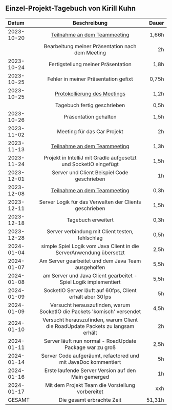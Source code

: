 ## Einzel-Projekt-Tagebuch von Kirill Kuhn

| **Datum**  |                                **Beschreibung**                                | **Dauer** |
|:-----------|:------------------------------------------------------------------------------:|----------:|
| 2023-10-20 |     [Teilnahme an dem Teammeeting](../Projekt-Dokumentation/Eintrag02.md)      |     1,66h |
|            |                Bearbeitung meiner Präsentation nach dem Meeting                |        2h |
| 2023-10-24 |                       Fertigstellung meiner Präsentation                       |      1,8h |
| 2023-10-25 |                      Fehler in meiner Präsentation gefixt                      |     0,75h |
| 2023-10-25 |     [Protokollierung des Meetings](../Projekt-Dokumentation/Eintrag03.md)      |      1,2h |
|            |                          Tagebuch fertig geschrieben                           |      0,5h |
| 2023-10-26 |                             Präsentation gehalten                              |      1,5h |
| 2023-11-02 |                          Meeting für das Car Projekt                           |        2h |
| 2023-11-13 |     [Teilnahme an dem Teammeeting](../Projekt-Dokumentation/Eintrag04.md)      |      1,3h |
| 2023-11-24 |        Projekt in IntelliJ mit Gradle aufgesetzt und SocketIO eingefügt        |      1,5h |
| 2023-12-01 |                  Server und Client Beispiel Code geschrieben                   |        1h |
| 2023-12-08 |     [Teilnahme an dem Teammeeting](../Projekt-Dokumentation/Eintrag06.md)      |      0,3h |
| 2023-12-11 |             Server Logik für das Verwalten der Clients geschrieben             |      1,5h |
| 2023-12-18 |                               Tagebuch erweitert                               |      0,3h |
| 2023-12-28 |                Server verbindung mit Client testen, fehlschlag                 |      0,5h |
| 2024-01-04 |      simple Spiel Logik vom Java Client in die ServerAnwendung übersetzt       |      2,5h |
| 2024-01-07 |               Am Server gearbeitet und dem Java Team ausgeholfen               |      5,5h |
| 2024-01-08 |        am Server und Java Client gearbeitet - Spiel Logik implementiert        |      5,5h |
| 2024-01-09 |           SocketIO Server läuft auf 60fps, Client erhält aber 30fps            |        5h |
| 2024-01-09 |    Versucht herauszufinden, warum SocketIO die Packets 'komisch' versendet     |      4,5h |
| 2024-01-10 | Versucht herauszufinden, warum Client die RoadUpdate Packets zu langsam erhält |        2h |
| 2024-01-11 |            Server läuft nun normal - RoadUpdate Package war zu groß            |      2,5h |
| 2024-01-14 |         Server Code aufgeräumt, refactored und mit JavaDoc kommentiert         |        5h |
| 2024-01-16 |              Erste laufende Server Version auf den Main gemerged               |        1h |
| 2024-01-17 |                Mit dem Projekt Team die Vorstellung vorbereitet                |       xxh |
| GESAMT     |                           Die gesamt erbrachte Zeit                            |    51,31h |
